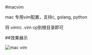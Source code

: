 #macvim

mac 专用vim配置，支持c, golang, python

将.vimrc .vim cp到根目录即可

##效果展示

![mac vim](http://i4.tietuku.com/9b4fbb655a236766.jpg "macvim")

